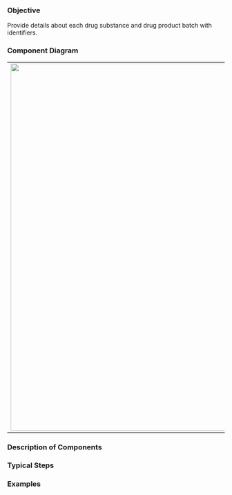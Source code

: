 ### Objective
Provide details about each drug substance and drug product batch with identifiers.

### Component Diagram
<table>
<tr><td><img src="fhir-logo-www.png" width="850"/></td></tr>
</table>
 
### Description of Components

### Typical Steps

### Examples